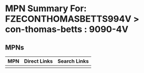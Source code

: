 



# MPN Summary For: FZECONTHOMASBETTS994V > con-thomas-betts : 9090-4V

## MPNs
  

|MPN|Direct Links|Search Links|
| :--- | :--- | :--- |
||||
